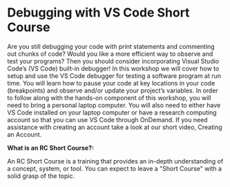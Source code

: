# Debugging with VS Code Short Course

Are you still debugging your code with print statements and commenting out chunks of code? Would you like a more efficient way to observe and test your programs? Then you should consider incorporating Visual Studio Code’s (VS Code) built-in debugger!
In this workshop we will cover how to setup and use the VS Code debugger for testing a software program at run time. You will learn how to pause your code at key locations in your code (breakpoints) and observe and/or update your project’s variables.
In order to follow along with the hands-on component of this workshop, you will need to bring a personal laptop computer. You will also need to either have VS Code installed on your laptop computer or have a research computing account so that you can use VS Code through OnDemand. If you need assistance with creating an account take a look at our short video, Creating an Account.

**What is an RC Short Course?:**  

An RC Short Course is a training that provides an in-depth understanding of a concept, system, or tool. You can expect to leave a "Short Course" with a solid grasp of the topic.
